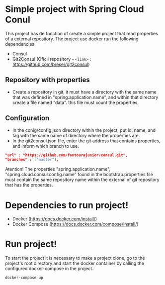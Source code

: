 # Simple project with Spring Cloud Conul

This project has de function of create a simple project that read properties of a external repository. The project use docker run the following dependencies

  - Consul
  - Git2Consul (Oficil repository - `<link>` : <https://github.com/breser/git2consul>)

## Repository with properties
  - Create a repository in git, it must have a directory with the same name that was defined in "spring.application.name", and within that directory create a file named "data". this file must count the properties.
  
## Configuration
  - In the conig/config.json directory within the project, put id, name, and tag with the same name of  directory where the properties are.
  - In the git2consul.json file, enter the git address that contains properties, and inform which branch to use.
  ```json
  "url" : "https://github.com/fontourajunior/consul.git",
  "branches" : ["master"],
  ```
  
  Atention! The properties "spring.application.name", "spring.cloud.consul.config.name" found in the bootstrap.properties file must contain the same repository name within the external of git repository that has the properties.
  
# Dependencies to run project!

  - Docker (https://docs.docker.com/install/)
  - Docker Compose (https://docs.docker.com/compose/install/)

# Run project!

To start the project it is necessary to make a project clone, go to the project's root directory and start the docker container by calling the configured docker-compose in the project.

```sh
docker-compose up
```
